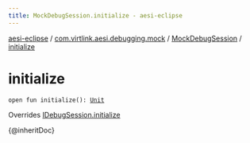 ```yaml
---
title: MockDebugSession.initialize - aesi-eclipse
---
```


[aesi-eclipse](../../index.html) / [com.virtlink.aesi.debugging.mock](../index.html) / [MockDebugSession](index.html) / [initialize](.)

# initialize

`open fun initialize(): `[`Unit`](https://kotlinlang.org/api/latest/jvm/stdlib/kotlin/-unit/index.html)

Overrides [IDebugSession.initialize](../../com.virtlink.aesi.debugging/-i-debug-session/initialize.html)

{@inheritDoc}

